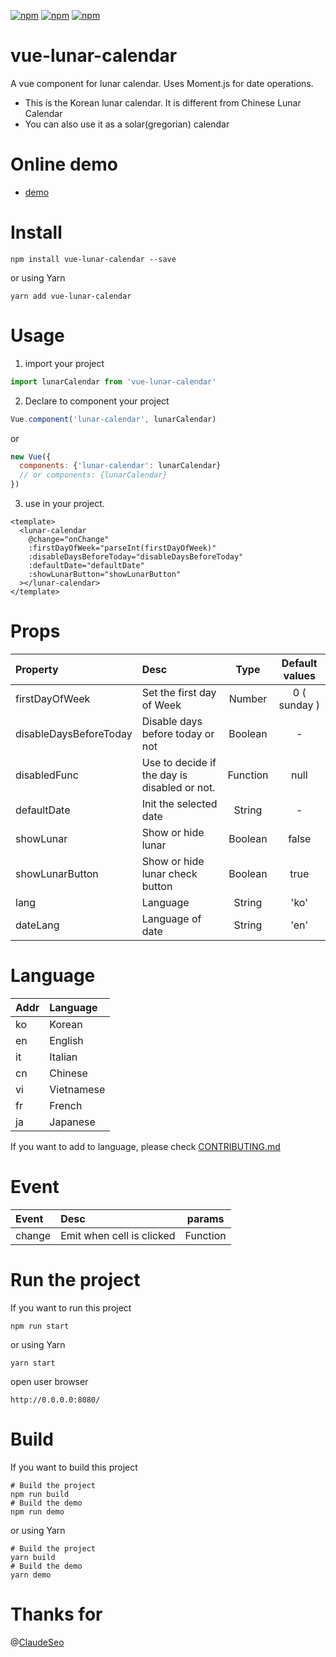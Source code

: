 [![npm](https://img.shields.io/npm/v/vue-lunar-calendar.svg)]()
[![npm](https://img.shields.io/npm/dt/vue-lunar-calendar.svg)]()
[![npm](https://img.shields.io/npm/l/vue-lunar-calendar.svg)]()

# vue-lunar-calendar
A vue component for lunar calendar. Uses Moment.js for date operations.<br/>
* This is the Korean lunar calendar. It is different from Chinese Lunar Calendar<br/>
* You can also use it as a solar(gregorian) calendar

# Online demo
* [demo](https://kimwoohyun.github.io/vue-lunar-calendar/)

# Install
```shell
npm install vue-lunar-calendar --save
```

or using Yarn

```shell
yarn add vue-lunar-calendar
```

# Usage
1. import your project
```javascript
import lunarCalendar from 'vue-lunar-calendar'
```

2. Declare to component your project
```javascript
Vue.component('lunar-calendar', lunarCalendar)
```
or
```javascript
new Vue({
  components: {'lunar-calendar': lunarCalendar}
  // or components: {lunarCalendar}
})
```

3. use in your project.
```vue
<template>
  <lunar-calendar
    @change="onChange"
    :firstDayOfWeek="parseInt(firstDayOfWeek)"
    :disableDaysBeforeToday="disableDaysBeforeToday"
    :defaultDate="defaultDate"
    :showLunarButton="showLunarButton"
  ></lunar-calendar>
</template>
```

# Props
| Property | Desc | Type | Default values |
| :---------- | :--------- | :----------: | :----------: |
| firstDayOfWeek    | Set the first day of Week       | Number       | 0 ( sunday )       |
| disableDaysBeforeToday    | Disable days before today or not       | Boolean       |  -      |
| disabledFunc    | Use to decide if the day is disabled or not.       | Function       | null       |
| defaultDate    | Init the selected date       | String       | -       |
| showLunar    | Show or hide lunar       | Boolean       | false       |
| showLunarButton    | Show or hide lunar check button      | Boolean       | true       |
| lang    | Language      | String       | 'ko'       |
| dateLang    | Language of date     | String       | 'en'       |

# Language
| Addr | Language |
| :---------- | :---------- |
| ko    | Korean    |
| en    | English    |
| it    | Italian    |
| cn    | Chinese    |
| vi    | Vietnamese    |
| fr    | French    |
| ja    | Japanese    |

If you want to add to language, please check [CONTRIBUTING.md](https://github.com/KimWooHyun/vue-lunar-calendar/blob/master/CONTRIBUTING.md)

# Event
| Event | Desc | params |
| :---------- | :---------- | :----------: |
| change    | Emit when cell is clicked       | Function       |

# Run the project
If you want to run this project

```shell
npm run start
```

or using Yarn

```shell
yarn start
```

open user browser
```
http://0.0.0.0:8080/
```

# Build
If you want to build this project

```shell
# Build the project
npm run build
# Build the demo
npm run demo
```

or using Yarn

```shell
# Build the project
yarn build
# Build the demo
yarn demo
```

# Thanks for
@[ClaudeSeo](https://github.com/ClaudeSeo)
